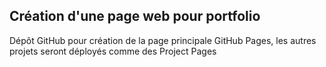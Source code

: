 ## Création d'une page web pour portfolio
Dépôt GitHub pour création de la page principale GitHub Pages, les autres projets seront déployés comme des Project Pages
